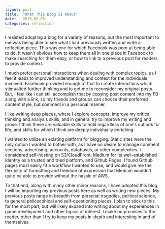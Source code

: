 ```yaml
---
layout: post
title:  "What This Blog is About"
date:   2016-02-03
categories: reflection
---
```


I resisted adopting a blog for a variety of reasons, but the most important to me was being able to
see what I had previously written and write a reflection piece. This was one for which Facebook
was poor at being able to do. It wasn't obvious how to keep them all in one place in Facebook to make
searching for them easy, or how to link to a previous post for readers to provide context.

I much prefer personal interactions when dealing with complex topics, as I feel it leads to improved
understanding and context for the individuals involved. Facebook provided enough of that to create
interactions which stimualted further thinking and to get me to reconsider my original posts. But, 
I feel like I can still accomplish that by copying post content into my FB along with a link, so my
friends and groups can choose their preferred content style, but comment in a personal manner.

I like writing deep pieces, where I explore concepts, improve my critical thinking and analysis skills,
and in general try to improve my writing and prose. I think these are valuable skills to hold regardless of
one's outlook for life, and skills for which I think are deeply individually enriching.

I wanted to utilize an existing platform for blogging. Static sites were the only option I wanted to bother
with, as I have no desire to manage comment sections, advertising, accounts, databases, or other complexities.
I considered self-hosting on S3/CloudFront, Medium for its well-established identity as a trusted
and tried platform, and Github Pages. I found Github pages most easily fit a workflow I wanted to use, and
would give me the flexibilty of formatting and freedom of expression that Medium wouldn't quite be able to
provide without the hassle of AWS.

To that end, along with many other minor reasons, I have adopted this blog. I will be importing my previous posts
here as well as writing new pieces. My previous posts range in breadth from personal tragedies, political science,
to general philosophical and self-questioning pieces. I plan to stick to this for the most part, but will likely
expand into writing about my experiences in game development and other topics of interest. I make no promises to
the reader, other than I try to keep my posts in-depth and interesting in and of themselves.